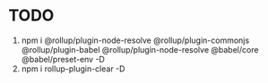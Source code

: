 # TODO

1. npm i @rollup/plugin-node-resolve @rollup/plugin-commonjs @rollup/plugin-babel @rollup/plugin-node-resolve @babel/core @babel/preset-env -D
2. npm i rollup-plugin-clear -D